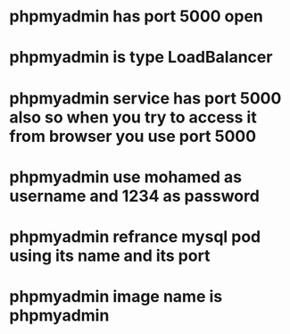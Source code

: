 # phpmyadmin has port 5000 open
# phpmyadmin is type LoadBalancer
# phpmyadmin service has port 5000 also so when you try to access it from browser you use port 5000 
# phpmyadmin use mohamed as username and 1234 as password
# phpmyadmin refrance mysql pod using its name and its port
# phpmyadmin image name is phpmyadmin
